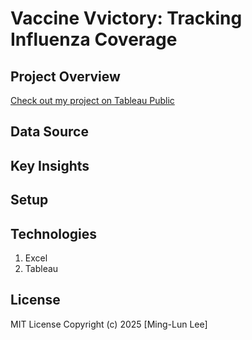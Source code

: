 # Vaccine Vvictory: Tracking Influenza Coverage
## Project Overview
[Check out my project on Tableau Public](https://public.tableau.com/views/vaccinesideproject/InfluenzaVaccinationTrendsandCoverage?:language=zh-TW&:sid=&:redirect=auth&:display_count=n&:origin=viz_share_link)
## Data Source

## Key Insights

## Setup

## Technologies
1. Excel
2. Tableau

## License
MIT License Copyright (c) 2025 [Ming-Lun Lee]

